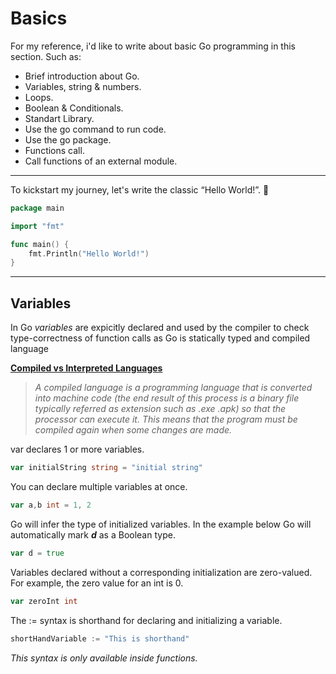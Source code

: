 # Basics

For my reference, i'd like to write about basic Go programming in this section.
Such as:

- Brief introduction about Go.
- Variables, string & numbers.
- Loops.
- Boolean & Conditionals.
- Standart Library.
- Use the go command to run code.
- Use the go package.
- Functions call.
- Call functions of an external module.

---

To kickstart my journey, let's write the classic “Hello World!”. :star_struck:

```go
package main

import "fmt"

func main() {
    fmt.Println("Hello World!")
}
```

---

## Variables

In Go _variables_ are expicitly declared and used by the compiler to check type-correctness of function calls as Go is statically typed and compiled language

**[Compiled vs Interpreted Languages](https://www.freecodecamp.org/news/compiled-versus-interpreted-languages/)**
> _A compiled language is a programming language that is converted into machine code (the end result of this process is a binary file typically referred as extension such as .exe .apk) so that the processor can execute it. This means that the program must be compiled again when some changes are made._

var declares 1 or more variables.

```go
var initialString string = "initial string"
```

You can declare multiple variables at once.

```go
var a,b int = 1, 2
```

Go will infer the type of initialized variables. In the example below Go will automatically mark **_d_** as a Boolean type.

```go
var d = true
```

Variables declared without a corresponding initialization are zero-valued. For example, the zero value for an int is 0.

```go
var zeroInt int
```

The := syntax is shorthand for declaring and initializing a variable.

```go
shortHandVariable := "This is shorthand"
```

_This syntax is only available inside functions._
